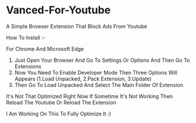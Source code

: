 # Vanced-For-Youtube
A Simple Browser Extension That Block Ads From Youtube

How To Install  :-

For Chrome And Microsoft Edge

1. Just Open Your Browser And Go To Settings Or Options And Then Go To Extensions 
2. Now You Need To Enable Developer Mode Then Three Options Will Appears (1.Load Unpacked, 2.Pack Extension, 3.Update)
3. Then Go To Load Unpacked And Select The Main Folder Of Extension

It's Not That Optimized Right Now If Sometime It's Not Working Then Reload The Youtube Or Reload The Extension

I Am Working On This To Fully Optimize It :)
